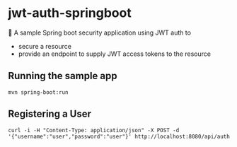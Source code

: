 # jwt-auth-springboot
:key: A sample Spring boot security application using JWT auth to

* secure a resource
* provide an endpoint to supply JWT access tokens to the resource

## Running the sample app
```
mvn spring-boot:run
```

## Registering a User
```
curl -i -H "Content-Type: application/json" -X POST -d '{"username":"user","password":"user"}' http://localhost:8080/api/auth
```


